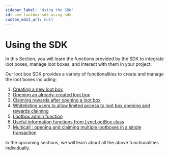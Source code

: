 ```yaml
---
sidebar_label: 'Using the SDK'
id: evm-lootbox-sdk-using-sdk
custom_edit_url: null
---
```


# Using the SDK

In this Section, you will learn the functions provided by the SDK to integrate loot boxes, manage loot boxes, and interact with them in your project.

Our loot box SDK provides a variety of functionalities to create and manage the loot boxes including:

1. [Creating a new loot box](feat/create-new.md)
2. [Opening an already-created  loot box](feat/open.md)
3. [Claiming rewards after opening a loot box](feat/claim.md)
4. [Whitelisting users to allow limited access to loot box opening and rewards claiming](feat/whitelist.md)
5. [Lootbox admin function](feat/admin.md)
6. [Useful information functions from LyncLootBox class](feat/useful-information.md)
7. [Multicall : opening and claiming multiple lootboxes in a single transaction](feat/multicall.md)

In the upcoming sections, we will learn about all the above functionalities individually.